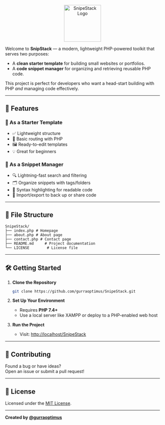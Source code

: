 <!--<h1 align="center">SnipeStack</h1>-->
<p align="center">
    <img src="https://raw.githubusercontent.com/gurraoptimus/SnipeStack/gh-page/assets/icon.ico" alt="SnipeStack Logo" width="120" />
</p>

Welcome to **SnipStack** — a modern, lightweight PHP-powered toolkit that serves two purposes:
- A **clean starter template** for building small websites or portfolios.
- A **code snippet manager** for organizing and retrieving reusable PHP code.

This project is perfect for developers who want a head-start building with PHP *and* managing code effectively.

---

## 🌟 Features

### 🧱 As a Starter Template
- ✅ Lightweight structure
- 📄 Basic routing with PHP
- 🖼️ Ready-to-edit templates
- 💡 Great for beginners

### 🧠 As a Snippet Manager
- 🔍 Lightning-fast search and filtering
- 🗂️ Organize snippets with tags/folders
- 🎨 Syntax highlighting for readable code
- 🔁 Import/export to back up or share code

---

## 📂 File Structure

```
SnipeStack/
├── index.php # Homepage
├── about.php # About page
├── contact.php # Contact page
├── README.md     # Project documentation
└── LICENSE        # License file
```
---

## 🛠️ Getting Started

1. **Clone the Repository**
    ```bash
    git clone https://github.com/gurraoptimus/SnipeStack.git
    ```

2. **Set Up Your Environment**
    - Requires **PHP 7.4+**
    - Use a local server like XAMPP or deploy to a PHP-enabled web host

3. **Run the Project**
    - Visit: [http://localhost/SnipeStack](http://localhost/SnipeStack)

---

## 🤝 Contributing

Found a bug or have ideas?  
Open an issue or submit a pull request!

---

## 📄 License

Licensed under the [MIT License](LICENSE).

---

**Created by [@gurraoptimus](https://github.com/gurraoptimus)**
